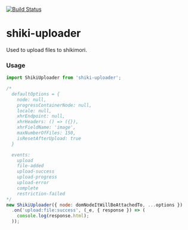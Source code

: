 [![Build Status](https://travis-ci.com/shikimori/shiki-uploader.svg?branch=master)](https://travis-ci.com/shikimori/shiki-uploader)

# shiki-uploader
Used to upload files to shikimori.


### Usage
```javascript
import ShikiUploader from 'shiki-uploader';

/*
  defaultOptions = {
    node: null,
    progressContainerNode: null,
    locale: null,
    xhrEndpoint: null,
    xhrHeaders: () => ({}),
    xhrFieldName: 'image',
    maxNumberOfFiles: 150,
    isResetAfterUpload: true
  }

  events:
    upload
    file-added
    upload-success
    upload-progress
    upload-error
    complete
    restriction-failed
*/
new ShikiUploader({ node: domNodeItWillBeAttachedTo, ...options })
  .on('upload:file:success', (_e, { response }) => (
    console.log(response.html);
  ));
```
